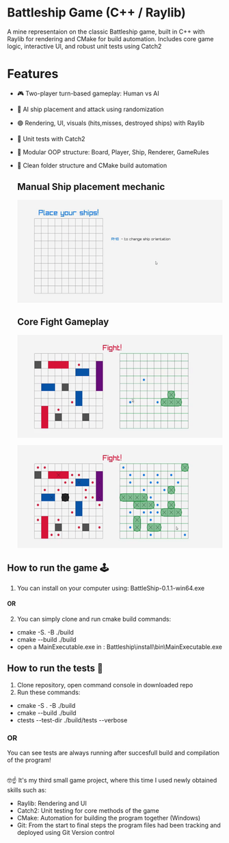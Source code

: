 # Battleship Game (C++ / Raylib)
A mine representaion on the classic Battleship game, built in C++ with Raylib for rendering and CMake for build automation.
Includes core game logic, interactive UI, and robust unit tests using Catch2

# Features
- 🎮 Two-player turn-based gameplay: Human vs AI
- 🤖 AI ship placement and attack using randomization
- 🟢 Rendering, UI, visuals (hits,misses, destroyed ships) with Raylib
- 🧪 Unit tests with Catch2
- 🧱 Modular OOP structure: Board, Player, Ship, Renderer, GameRules
- 📁 Clean folder structure and CMake build automation
    ## Manual Ship placement mechanic
  ![Ship placement](assets/GIFs/Ship_placement.gif)

  ## Core Fight Gameplay
  ![Fight](assets/GIFs/Fight.gif)

  ![Win](assets/GIFs/Win.gif)
  
## How to run the game 🕹
1) You can install on your computer using: 
BattleShip-0.1.1-win64.exe
#### OR
2) You can simply clone and run cmake build commands:
 - cmake -S. -B ./build
 - cmake --build ./build
 - open a MainExecutable.exe in : Battleship\install\bin\MainExecutable.exe

##
## How to run the tests 🧪
1. Clone repository, open command console in downloaded repo
2. Run these commands: 
 - cmake -S . -B ./build
 - cmake --build ./build
 - ctests --test-dir ./build/tests --verbose
 ### OR 
You can see tests are always running after succesfull build and compilation of the program! 
##
🤓☝️ It's my third small game project, where this time I used newly obtained skills such as:
- Raylib:	Rendering and UI
- Catch2:	Unit testing for core methods of the game
- CMake:	Automation for building the program together (Windows)
- Git:	From the start to final steps the program files had been tracking and deployed using Git Version control
